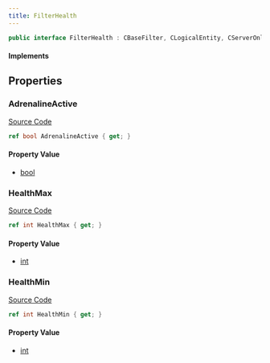 ```yaml
---
title: FilterHealth
---
```


```csharp
public interface FilterHealth : CBaseFilter, CLogicalEntity, CServerOnlyEntity, CBaseEntity, CEntityInstance, ISchemaClass<CEntityInstance>, ISchemaClass<CBaseEntity>, ISchemaClass<CServerOnlyEntity>, ISchemaClass<CLogicalEntity>, ISchemaClass<CBaseFilter>, ISchemaClass<FilterHealth>, ISchemaField, ISchemaClass, INativeHandle
```

#### Implements

## Properties

### AdrenalineActive

[Source Code](https://github.com/swiftly-solution/swiftlys2/blob/beta/managed/src/SwiftlyS2.Generated/Schemas/Interfaces/FilterHealth.cs#L16)

```csharp
ref bool AdrenalineActive { get; }
```

#### Property Value

- [bool](https://learn.microsoft.com/dotnet/api/system.boolean)

### HealthMax

[Source Code](https://github.com/swiftly-solution/swiftlys2/blob/beta/managed/src/SwiftlyS2.Generated/Schemas/Interfaces/FilterHealth.cs#L20)

```csharp
ref int HealthMax { get; }
```

#### Property Value

- [int](https://learn.microsoft.com/dotnet/api/system.int32)

### HealthMin

[Source Code](https://github.com/swiftly-solution/swiftlys2/blob/beta/managed/src/SwiftlyS2.Generated/Schemas/Interfaces/FilterHealth.cs#L18)

```csharp
ref int HealthMin { get; }
```

#### Property Value

- [int](https://learn.microsoft.com/dotnet/api/system.int32)

